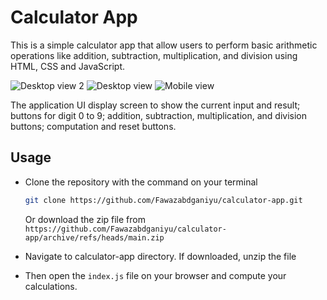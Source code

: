 # Calculator App
This is a simple calculator app that allow users to perform basic arithmetic operations like addition, subtraction, multiplication, and division using HTML, CSS and JavaScript.

![Desktop view 2](https://res.cloudinary.com/djmta0726/image/upload/v1747133409/Desktop_view2_mm5htm.png)
![Desktop view](https://res.cloudinary.com/djmta0726/image/upload/v1747133409/Desktop_view_bce6j5.png)
![Mobile view](https://res.cloudinary.com/djmta0726/image/upload/v1747133409/Mobile_view_goj61d.png)

The application UI  display screen to show the current input and result; buttons for digit 0 to 9; addition, subtraction, multiplication, and division buttons; computation and reset buttons.

## Usage
- Clone the repository with the command on your terminal
  ```bash
  git clone https://github.com/Fawazabdganiyu/calculator-app.git
  ```

  Or download the zip file from `https://github.com/Fawazabdganiyu/calculator-app/archive/refs/heads/main.zip`

- Navigate to calculator-app directory. If downloaded, unzip the file

- Then open the `index.js` file on your browser and compute your calculations.
